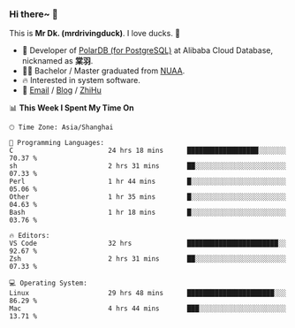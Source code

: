 ### Hi there~ 🫡

This is **Mr Dk. (mrdrivingduck)**. I love ducks. 🦆

- 🍊 Developer of [PolarDB (for PostgreSQL)](https://github.com/ApsaraDB/PolarDB-for-PostgreSQL) at Alibaba Cloud Database, nicknamed as **棠羽**.
- 👨‍🎓 Bachelor / Master graduated from [NUAA](https://en.wikipedia.org/wiki/Nanjing_University_of_Aeronautics_and_Astronautics).
- 🔥 Interested in system software.
- 🔗 [Email](mailto:mrdrivingduck@gmail.com) / [Blog](https://mrdrivingduck.github.io/blog/) / [ZhiHu](https://www.zhihu.com/people/zhang-jing-tang-78)

<!--START_SECTION:waka-->
📊 **This Week I Spent My Time On** 

```text
🕑︎ Time Zone: Asia/Shanghai

💬 Programming Languages: 
C                        24 hrs 18 mins      ██████████████████░░░░░░░   70.37 % 
sh                       2 hrs 31 mins       ██░░░░░░░░░░░░░░░░░░░░░░░   07.33 % 
Perl                     1 hr 44 mins        █░░░░░░░░░░░░░░░░░░░░░░░░   05.06 % 
Other                    1 hr 35 mins        █░░░░░░░░░░░░░░░░░░░░░░░░   04.63 % 
Bash                     1 hr 18 mins        █░░░░░░░░░░░░░░░░░░░░░░░░   03.76 % 

🔥 Editors: 
VS Code                  32 hrs              ███████████████████████░░   92.67 % 
Zsh                      2 hrs 31 mins       ██░░░░░░░░░░░░░░░░░░░░░░░   07.33 % 

💻 Operating System: 
Linux                    29 hrs 48 mins      ██████████████████████░░░   86.29 % 
Mac                      4 hrs 44 mins       ███░░░░░░░░░░░░░░░░░░░░░░   13.71 % 
```


<!--END_SECTION:waka-->

<!-- ![Mr Dk.'s GitHub Stats](https://github-readme-stats.vercel.app/api?username=mrdrivingduck&count_private&show_icons=true&theme=buefy) -->

<!-- ![Most Used Languages](https://github-readme-stats.vercel.app/api/top-langs/?username=mrdrivingduck&exclude_repo=mips32-CPU,snort-tcp-socket&theme=buefy&layout=compact&langs_count=10) -->


<!--
**mrdrivingduck/mrdrivingduck** is a ✨ _special_ ✨ repository because its `README.md` (this file) appears on your GitHub profile.

Here are some ideas to get you started:

- 🔭 I’m currently working on ...
- 🌱 I’m currently learning ...
- 👯 I’m looking to collaborate on ...
- 🤔 I’m looking for help with ...
- 💬 Ask me about ...
- 📫 How to reach me: ...
- 😄 Pronouns: ...
- ⚡ Fun fact: ...
-->
